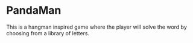 # PandaMan
This is a hangman inspired game where the player will solve the word by choosing from a library of letters.
